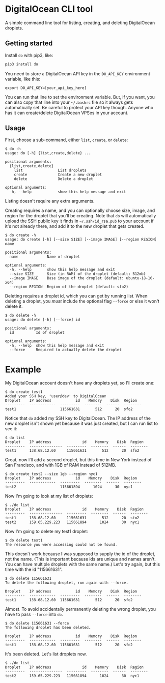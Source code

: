 # DigitalOcean CLI tool

A simple command line tool for listing, creating, and deleting DigitalOcean
droplets.

## Getting started

Install `do` with pip3, like:

```sh
pip3 install do
```

You need to store a DigitalOcean API key in the `DO_API_KEY` environment
variable, like this:

```
export DO_API_KEY=[your_api_key_here]
```

You can run that line to set the environment variable. But, if you want,
you can also copy that line into your `~/.bashrc` file so it always gets
automatically set. Be careful to protect your API key though. Anyone who
has it can create/delete DigitalOcean VPSes in your account.

## Usage

First, choose a sub-command, either `list`, `create`, or `delete`:

```
$ do -h
usage: do [-h] {list,create,delete} ...

positional arguments:
  {list,create,delete}
    list                List droplets
    create              Create a new droplet
    delete              Delete a droplet

optional arguments:
  -h, --help            show this help message and exit
```

Listing doesn't require any extra arguments.

Creating requires a name, and you can optionally choose size, image, and
region for the droplet that you'll be creating. Note that `do` will
automatically upload the SSH public key it finds in `~/.ssh/id_rsa.pub`
to your account if it's not already there, and add it to the new droplet
that gets created.

```
$ do create -h
usage: do create [-h] [--size SIZE] [--image IMAGE] [--region REGION] name

positional arguments:
  name             Name of droplet

optional arguments:
  -h, --help       show this help message and exit
  --size SIZE      Size (in RAM) of the droplet (default: 512mb)
  --image IMAGE    Base image of the droplet (default: ubuntu-18-10-x64)
  --region REGION  Region of the droplet (default: sfo2)
```

Deleting requires a droplet id, which you can get by running list. When
deleting a droplet, you *must* include the optional flag `--force` or
else it won't delete it.

```
$ do delete -h
usage: do delete [-h] [--force] id

positional arguments:
  id          Id of droplet

optional arguments:
  -h, --help  show this help message and exit
  --force     Required to actually delete the droplet
```

# Example

My DigitalOcean account doesn't have any droplets yet, so I'll create one:

```
$ do create test1
Added your SSH key, 'user@dev' to DigitalOcean
Droplet    IP address           id    Memory    Disk  Region
---------  ------------  ---------  --------  ------  --------
test1                    115661631       512      20  sfo2
```

Notice that `do` added my SSH key to DigitalOcean. The IP address of the
new droplet isn't shown yet because it was just created, but I can run
list to see it:

```
$ do list
Droplet    IP address              id    Memory    Disk  Region
---------  ---------------  ---------  --------  ------  --------
test1      138.68.12.60     115661631       512      20  sfo2
```

Great, now I'll add a second droplet, but this time in New York instead
of San Francisco, and with 1GB of RAM instead of 512MB.

```
$ do create test2 --size 1gb --region nyc1
Droplet    IP address           id    Memory    Disk  Region
---------  ------------  ---------  --------  ------  --------
test2                    115661894      1024      30  nyc1
```

Now I'm going to look at my list of droplets:

```
$ ./do list
Droplet    IP address              id    Memory    Disk  Region
---------  ---------------  ---------  --------  ------  --------
test1      138.68.12.60     115661631       512      20  sfo2
test2      159.65.229.223   115661894      1024      30  nyc1
```

Now I'm going to delete my test1 droplet:

```
$ do delete test1
The resource you were accessing could not be found.
```

This doesn't work because I was supposed to supply the id of the droplet,
not the name. (This is important because ids are unique and names aren't.
You can have multiple droplets with the same name.) Let's try again, but
this time with the id "115661631".

```
$ do delete 115661631
To delete the following droplet, run again with --force.

Droplet    IP address           id    Memory    Disk  Region
---------  ------------  ---------  --------  ------  --------
test1      138.68.12.60  115661631       512      20  sfo2
```

Almost. To avoid accidentally permanently deleting the wrong droplet, you have to pass `--force` into `do`.

```
$ do delete 115661631 --force
The following droplet has been deleted.

Droplet    IP address           id    Memory    Disk  Region
---------  ------------  ---------  --------  ------  --------
test1      138.68.12.60  115661631       512      20  sfo2
```

It's been deleted. Let's list droplets now.

```
$ ./do list
Droplet    IP address              id    Memory    Disk  Region
---------  ---------------  ---------  --------  ------  --------
test2      159.65.229.223   115661894      1024      30  nyc1
```
